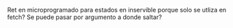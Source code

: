 
Ret en microprogramado para estados en inservible porque solo se utliza en fetch?
Se puede pasar por argumento a donde saltar?